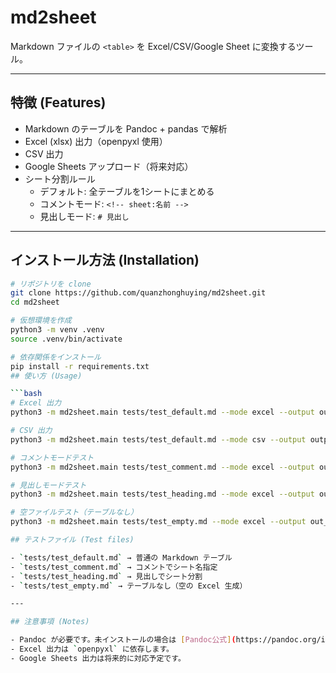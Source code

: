 # md2sheet

Markdown ファイルの `<table>` を Excel/CSV/Google Sheet に変換するツール。

---

## 特徴 (Features)

- Markdown のテーブルを Pandoc + pandas で解析
- Excel (xlsx) 出力（openpyxl 使用）
- CSV 出力
- Google Sheets アップロード（将来対応）
- シート分割ルール
  - デフォルト: 全テーブルを1シートにまとめる
  - コメントモード: `<!-- sheet:名前 -->`
  - 見出しモード: `# 見出し`

---

## インストール方法 (Installation)

```bash
# リポジトリを clone
git clone https://github.com/quanzhonghuying/md2sheet.git
cd md2sheet

# 仮想環境を作成
python3 -m venv .venv
source .venv/bin/activate

# 依存関係をインストール
pip install -r requirements.txt
## 使い方 (Usage)

```bash
# Excel 出力
python3 -m md2sheet.main tests/test_default.md --mode excel --output out.xlsx

# CSV 出力
python3 -m md2sheet.main tests/test_default.md --mode csv --output outputs/

# コメントモードテスト
python3 -m md2sheet.main tests/test_comment.md --mode excel --output out_comment.xlsx

# 見出しモードテスト
python3 -m md2sheet.main tests/test_heading.md --mode excel --output out_heading.xlsx

# 空ファイルテスト（テーブルなし）
python3 -m md2sheet.main tests/test_empty.md --mode excel --output out_empty.xlsx

## テストファイル (Test files)

- `tests/test_default.md` → 普通の Markdown テーブル  
- `tests/test_comment.md` → コメントでシート名指定  
- `tests/test_heading.md` → 見出しでシート分割  
- `tests/test_empty.md` → テーブルなし（空の Excel 生成）  

---

## 注意事項 (Notes)

- Pandoc が必要です。未インストールの場合は [Pandoc公式](https://pandoc.org/installing.html) からインストールしてください。  
- Excel 出力は `openpyxl` に依存します。  
- Google Sheets 出力は将来的に対応予定です。  
